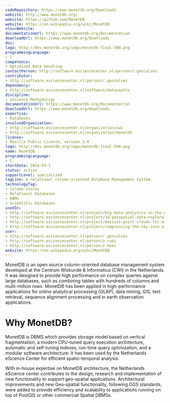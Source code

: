 ```yaml
---
codeRepository: https://www.monetdb.org/Downloads
website: http://www.monetdb.org/
website: https://github.com/MonetDB
website: https://en.wikipedia.org/wiki/MonetDB
nlescWebsite: 
documentationUrl: https://www.monetdb.org/Documentation
downloadUrl: https://www.monetdb.org/Downloads
doi: 
logo: http://dev.monetdb.org/imgs/monetdb-final-500.png
programmingLanguage:
- C
competence:
- Optimized Data Handling
contactPerson: http://software.esciencecenter.nl/person/r.goncalves
contributor:
- http://software.esciencecenter.nl/person/r.goncalves
dependency:
- http://software.esciencecenter.nl/software/datavaults
discipline:
- eScience Methodology
documentationUrl: https://www.monetdb.org/Documentation
downloadUrl: https://www.monetdb.org/Downloads
expertise:
- Databases
involvedOrganization:
- http://software.esciencecenter.nl/organization/cwi
- http://software.esciencecenter.nl/organization/monetdb
license:
- Mozilla Public License, version 2.0
logo: http://dev.monetdb.org/imgs/monetdb-final-500.png
name: MonetDB
programmingLanguage:
- C
startDate: 2014-03-1
status: active
supportLevel: specialized
tagLine: A relational column-oriented Database Management System.
technologyTag:
- Column-stores
- Relational Databases
- DBMS
- Scientific Databases
usedIn:
- http://software.esciencecenter.nl/project/big-data-analytics-in-the-geo-spatial-domain
- http://software.esciencecenter.nl/project/3d-geospatial-data-exploration-for-modern-risk-management-systems
- http://software.esciencecenter.nl/project/massive-point-clouds-for-esciences
- http://software.esciencecenter.nl/project/compressing-the-sky-into-a-large-collection-of-statistical-models
user:
- http://software.esciencecenter.nl/person/r.goncalves
- http://software.esciencecenter.nl/person/o.rubi
- http://software.esciencecenter.nl/person/v.hees
website: https://en.wikipedia.org/wiki/MonetDB
---
```

MonetDB is an open source column-oriented database management system developed
at the Centrum Wiskunde & Informatica (CWI) in the Netherlands. It was designed
to provide high performance on complex queries against large databases, such as
combining tables with hundreds of columns and multi-million rows. MonetDB has
been applied in high-performance applications for online analytical processing
(OLAP), data mining, GIS, text retrieval, sequence alignment processing and in
earth observation applications.

# Why MonetDB?

MonetDB is DBMS which provides storage model based on vertical fragmentation,
a modern CPU-tuned query execution architecture, automatic and self-tuning indexes,
run-time query optimization, and a modular software architecture. It has been
used by the Netherlands eScience Center for efficient spatio-temporal analysis.

With in-house expertise on MonetDB architecture, the Netherlands eScience center
contributes to the design, research and implementation of new functionality to
support geo-spatial applications. Architectural improvements and new Geo-spatial
functionality, following OGS standards, were added to provide efficiency and
scalability to applications running on top of PostGIS or other commercial Spatial
DBMSs.
